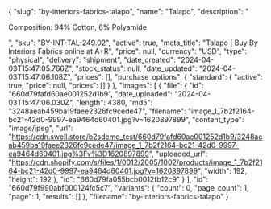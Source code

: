{
  "slug": "by-interiors-fabrics-talapo",
  "name": "Talapo",
  "description": "<p>Composition: 94% Cotton, 6% Polyamide</p>",
  "sku": "BY-INT-TAL-249.02",
  "active": true,
  "meta_title": "Talapo | Buy By Interiors Fabrics online at A+R",
  "price": null,
  "currency": "USD",
  "type": "physical",
  "delivery": "shipment",
  "date_created": "2024-04-03T15:47:05.766Z",
  "stock_status": null,
  "date_updated": "2024-04-03T15:47:06.108Z",
  "prices": [],
  "purchase_options": {
    "standard": {
      "active": true,
      "price": null,
      "prices": []
    }
  },
  "images": [
    {
      "file": {
        "id": "660d79fafd60ae001252d1b9",
        "date_uploaded": "2024-04-03T15:47:06.030Z",
        "length": 4380,
        "md5": "3248aeab459ba19faee2326fc9cede47",
        "filename": "image_1_7b2f2164-bc21-42d0-9997-ea9464d60401.jpg?v=1620897899",
        "content_type": "image/jpeg",
        "url": "https://cdn.swell.store/b2sdemo_test/660d79fafd60ae001252d1b9/3248aeab459ba19faee2326fc9cede47/image_1_7b2f2164-bc21-42d0-9997-ea9464d60401.jpg%3Fv%3D1620897899",
        "uploaded_url": "https://cdn.shopify.com/s/files/1/0012/2005/1002/products/image_1_7b2f2164-bc21-42d0-9997-ea9464d60401.jpg?v=1620897899",
        "width": 192,
        "height": 192
      },
      "id": "660d79fa055bcb0012fb12c9"
    }
  ],
  "id": "660d79f990abf000124fc5c7",
  "variants": {
    "count": 0,
    "page_count": 1,
    "page": 1,
    "results": []
  },
  "filename": "by-interiors-fabrics-talapo"
}